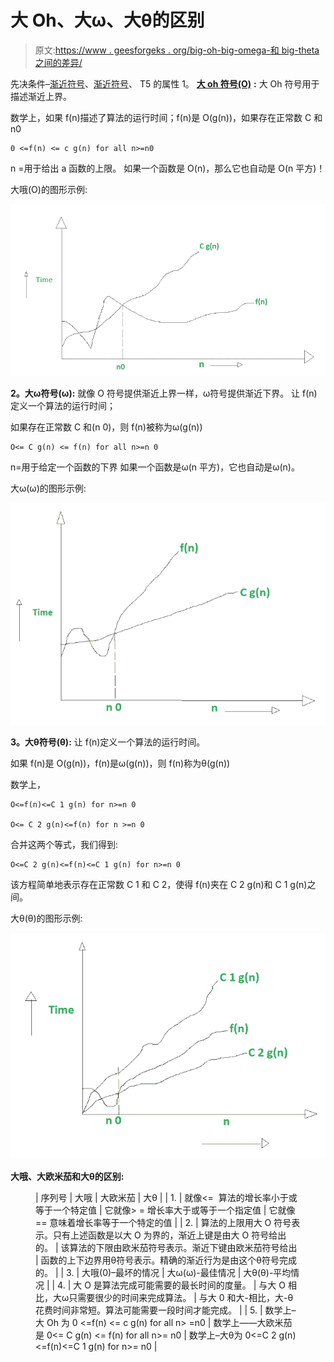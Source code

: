 # 大 Oh、大ω、大θ的区别

> 原文:[https://www . geesforgeks . org/big-oh-big-omega-和 big-theta 之间的差异/](https://www.geeksforgeeks.org/difference-between-big-oh-big-omega-and-big-theta/)

先决条件–[渐近符号](https://www.geeksforgeeks.org/analysis-of-algorithms-set-3asymptotic-notations/)、[渐近符号](https://www.geeksforgeeks.org/properties-of-asymptotic-notations/)、
T5 的属性 1。 [**大 oh 符号(O)**](https://www.geeksforgeeks.org/analysis-of-algorithms-set-3asymptotic-notations/) **:**
大 Oh 符号用于描述渐近上界。

数学上，如果 f(n)描述了算法的运行时间；f(n)是 O(g(n))，如果存在正常数 C 和 n0

```
0 <=f(n) <= c g(n) for all n>=n0
```

n =用于给出 a 函数的上限。
如果一个函数是 O(n)，那么它也自动是 O(n 平方)！

大哦(O)的图形示例:

![Graphic example for Big oh (O)](img/882c8daecff830f8f9ea15b5531dbc29.png)

**2。大ω符号(ω):**
就像 O 符号提供渐近上界一样，ω符号提供渐近下界。
让 f(n)定义一个算法的运行时间；

如果存在正常数 C 和(n 0)，则 f(n)被称为ω(g(n))

```
O<= C g(n) <= f(n) for all n>=n 0
```

n=用于给定一个函数的下界
如果一个函数是ω(n 平方)，它也自动是ω(n)。

大ω(ω)的图形示例:

![Graphical example for Big Omega (Ω)](img/3163154307a3535e77e8acedee004255.png)

**3。大θ符号(θ):**
让 f(n)定义一个算法的运行时间。

如果 f(n)是 O(g(n))，f(n)是ω(g(n))，则 f(n)称为θ(g(n))

数学上，

```
O<=f(n)<=C 1 g(n) for n>=n 0

O<= C 2 g(n)<=f(n) for n >=n 0
```

合并这两个等式，我们得到:

```
O<=C 2 g(n)<=f(n)<=C 1 g(n) for n>=n 0
```

该方程简单地表示存在正常数 C 1 和 C 2，使得 f(n)夹在 C 2 g(n)和 C 1 g(n)之间。

大θ(θ)的图形示例:

![Graphic example of Big Theta (Θ)](img/b45d1d9665e6efbf7907a4cfa66476d2.png)

**大哦、大欧米茄和大θ的区别:**

<figure class="table">

| 序列号
 | 大哦
 | 大欧米茄
 | 大θ
 |
| 1. | 就像<= 
算法的增长率小于或等于一个特定值
 | 它就像> =
增长率大于或等于一个指定值
 | 它就像==
意味着增长率等于一个特定的值
 |
| 2. | 算法的上限用大 O 符号表示。只有上述函数是以大 O 为界的，渐近上键是由大 O 符号给出的。 | 该算法的下限由欧米茄符号表示。渐近下键由欧米茄符号给出 | 函数的上下边界用θ符号表示。精确的渐近行为是由这个θ符号完成的。 |
| 3. | 大哦(0)–最坏的情况 | 大ω(ω)-最佳情况 | 大θ(θ)-平均情况 |
| 4. | 大 O 是算法完成可能需要的最长时间的度量。 | 与大 O 相比，大ω只需要很少的时间来完成算法。 | 与大 0 和大-相比，大-θ花费时间非常短。算法可能需要一段时间才能完成。 |
| 5. | 数学上–大 Oh 为 0 <=f(n) <= c g(n) for all n> =n0 | 数学上——大欧米茄是 0<= C g(n) <= f(n) for all n>= n0 | 数学上–大θ为 0<=C 2 g(n)<=f(n)<=C 1 g(n) for n>= n0 |

</figure>
